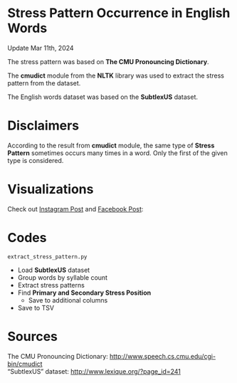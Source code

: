 # Stress Pattern Occurrence in English Words
Update Mar 11th, 2024

The stress pattern was based on **The CMU Pronouncing Dictionary**.   

The **cmudict** module from the **NLTK** library was used to extract the stress pattern from the dataset.    

The English words dataset was based on the **SubtlexUS** dataset.     

# Disclaimers
According to the result from **cmudict** module, 
the same type of **Stress Pattern** sometimes occurs many times in a word. 
Only the first of the given type is considered.

# Visualizations
Check out [Instagram Post](https://www.instagram.com/p/C4Ycgo2PHJA/?utm_source=ig_web_copy_link) and
[Facebook Post](https://www.facebook.com/permalink.php?story_fbid=pfbid0nTKpe1Wx9BVbQJ8KZpQQfRCwp4zQn5TLDasiyiq9ec8u9fwBbJutnVa4FtXpsSfTl&id=61553626169836):     


# Codes
```extract_stress_pattern.py```
- Load **SubtlexUS** dataset
- Group words by syllable count
- Extract stress patterns
- Find **Primary and Secondary Stress Position**
  - Save to additional columns
- Save to TSV

# Sources
The CMU Pronouncing Dictionary: http://www.speech.cs.cmu.edu/cgi-bin/cmudict   
“SubtlexUS” dataset: http://www.lexique.org/?page_id=241  
